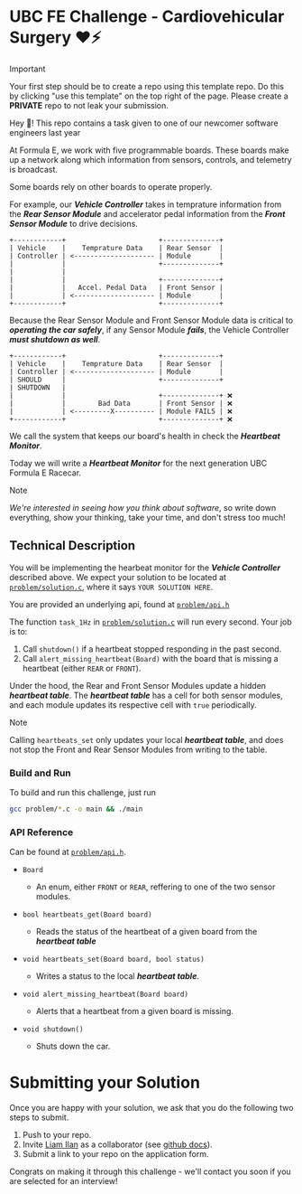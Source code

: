# UBC FE Challenge - Cardiovehicular Surgery ❤️⚡

> [!IMPORTANT]  
> Your first step should be to create a repo using this template repo. Do this by clicking "use this template" on the top right of the page. Please create a **PRIVATE** repo to not leak your submission.

Hey 👋! This repo contains a task given to one of our newcomer software engineers last year

At Formula E, we work with five programmable boards. These boards make up a network along which information from sensors, controls, and telemetry is broadcast.

Some boards rely on other boards to operate properly.

For example, our _**Vehicle Controller**_ takes in temprature information from the _**Rear Sensor Module**_ and accelerator pedal information from the  _**Front Sensor Module**_ to drive decisions.

```
+------------+                       +--------------+
| Vehicle    |    Temprature Data    | Rear Sensor  |
| Controller | <-------------------- | Module       |
|            |                       +--------------+
|            |
|            |                       +--------------+
|            |   Accel. Pedal Data   | Front Sensor |
|            | <-------------------- | Module       |
+------------+                       +--------------+
```

Because the Rear Sensor Module and Front Sensor Module data is critical to _**operating the car safely**_, if any Sensor Module _**fails**_, the Vehicle Controller _**must shutdown as well**_.


```
+------------+                       +--------------+
| Vehicle    |    Temprature Data    | Rear Sensor  |
| Controller | <-------------------- | Module       |
| SHOULD     |                       +--------------+
| SHUTDOWN   |
|            |                       +--------------+ ❌
|            |        Bad Data       | Front Sensor | ❌
|            | <---------X---------- | Module FAILS | ❌
+------------+                       +--------------+ ❌
```

We call the system that keeps our board's health in check the _**Heartbeat Monitor**_.

Today we will write a _**Heartbeat Monitor**_ for the next generation UBC Formula E Racecar.

> [!NOTE]  
> *We're interested in seeing how you think about software*, so write down everything, show your thinking, take your time, and don't stress too much!

## Technical Description
You will be implementing the hearbeat monitor for the _**Vehicle Controller**_ described above. We expect your solution to be located at [`problem/solution.c`](./problem/solution.c), where it says `YOUR SOLUTION HERE`.

You are provided an underlying api, found at [`problem/api.h`](./problem/api.h)

The function `task_1Hz` in [`problem/solution.c`](./problem/solution.c) will run every second. Your job is to:
1) Call `shutdown()` if a heartbeat stopped responding in the past second.
2) Call `alert_missing_heartbeat(Board)` with the board that is missing a heartbeat (either `REAR` or `FRONT`).

Under the hood, the Rear and Front Sensor Modules update a hidden _**heartbeat table**_. The _**heartbeat table**_ has a cell for both sensor modules, and each module updates its respective cell with `true` periodically.

> [!NOTE]  
> Calling `heartbeats_set` only updates your local _**heartbeat table**_, and does not stop the Front and Rear Sensor Modules from writing to the table.

### Build and Run
To build and run this challenge, just run
```sh
gcc problem/*.c -o main && ./main
```

### API Reference
Can be found at [`problem/api.h`](./problem/api.h).

- `Board`
    - An enum, either `FRONT` or `REAR`, reffering to one of the two sensor modules.

- `bool heartbeats_get(Board board)`
    - Reads the status of the heartbeat of a given board from the _**heartbeat table**_

- `void heartbeats_set(Board board, bool status)`
    - Writes a status to the local _**heartbeat table**_.

- `void alert_missing_heartbeat(Board board)`
    - Alerts that a heartbeat from a given board is missing.

- `void shutdown()`
    - Shuts down the car.

# Submitting your Solution
Once you are happy with your solution, we ask that you do the following two steps to submit.
1) Push to your repo.
2) Invite [Liam Ilan](https://github.com/liam-ilan) as a collaborator (see [github docs](https://docs.github.com/en/account-and-profile/setting-up-and-managing-your-personal-account-on-github/managing-access-to-your-personal-repositories/inviting-collaborators-to-a-personal-repository)).
3) Submit a link to your repo on the application form.

Congrats on making it through this challenge - we'll contact you soon if you are selected for an interview!